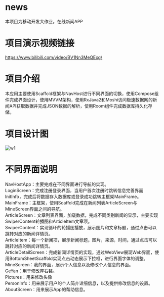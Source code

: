 # news
本项目为移动开发大作业，在线新闻APP
# 项目演示视频链接
https://www.bilibili.com/video/BV1Nn3MeQExg/
# 项目介绍
本应用主要使用Scaffold框架与NavHost进行不同界面的切换，使用Compose组件完成界面设计，使用MVVM架构，使用RxJava2和Moshi访问极速数据网的新闻API获取数据并完成JSON数据的解析，使用Room组件完成数据库持久化存储。
# 项目设计图
![w1](https://github.com/xuhuxiang/news/assets/101508698/955185ae-d1db-400f-a5c9-4207b41c7bd4)
# 不同界面说明
NavHostApp：主要完成在不同界面进行导航的实现。<br/>
LoginScreen：完成注册登录界面，当用户首次注册时跳转信息完善界面InitInfo，完成后将数据存入数据库或登录成功跳转主框架MainFrame。<br/>
MainFrame：主框架，使用Scaffold完成在新闻列表ArticleScreen与MineScreen界面之间的导航。<br/>
ArticleScreen：文章列表界面，加载数据，完成不同类别新闻的显示，主要实现SwiperContent轮播图和ArticleItem文章项。<br/>
SwiperContent：实现循环的轮播图播放，展示图片和文章标题，通过点击可以跳转对应的新闻详情页。<br/>
ArticleItem：每一个新闻项，展示新闻标题，图片，来源，时间，通过点击可以跳转对应的新闻详情页。<br/>
ArticleDetailScreen：完成新闻详情页的实现，通过WebView展现Web界面，使用BottomSheetScaffold实现点击动态展示下拉框，进行界面字体的调整。<br/>
MineScreen：我的界面，展示个人信息以及修改个人信息的界面。<br/>
GeYan：用于修改座右铭。<br/>
Pictures：用来修改头像<br/>
PersonInfo：用来展示用户的个人简介详细信息，以及提供修改信息的设置。<br/>
AboutScreen：用来展示App的帮助信息。
